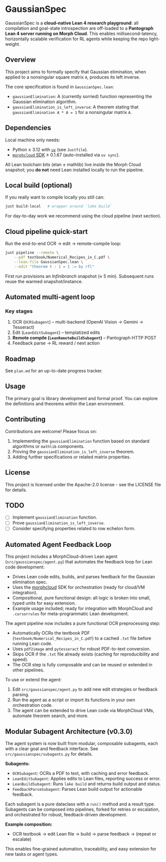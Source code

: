 # GaussianSpec

GaussianSpec is a **cloud-native Lean 4 research playground**: all compilation and
goal-state introspection are off-loaded to a **Pantograph Lean 4 server running
on Morph Cloud**.  This enables millisecond-latency, horizontally scalable
verification for RL agents while keeping the repo light-weight.

## Overview

This project aims to formally specify that Gaussian elimination, when applied to a nonsingular square matrix `A`, produces its left inverse.

The core specification is found in `GaussianSpec.lean`:

- `gaussianElimination`: A (currently sorried) function representing the Gaussian elimination algorithm.
- `gaussianElimination_is_left_inverse`: A theorem stating that `gaussianElimination A * A = 1` for a nonsingular matrix `A`.

## Dependencies

Local machine only needs:

* Python ≥ 3.12 with [`uv`](https://github.com/astral-sh/uv) (see `Justfile`).
* [`morphcloud` SDK](https://pypi.org/project/morphcloud/) ≥ 0.1.67 (auto-installed via `uv sync`).

All Lean toolchain bits (elan ± mathlib) live inside the Morph Cloud snapshot;
you **do not** need Lean installed locally to run the pipeline.

## Local build (optional)

If you really want to compile locally you still can:

```bash
just build-local   # wrapper around `lake build`
```

For day-to-day work we recommend using the cloud pipeline (next section).

## Cloud pipeline quick-start

Run the end-to-end OCR → edit → remote-compile loop:

```bash
just pipeline --remote \
    --pdf textbook/Numerical_Recipes_in_C.pdf \
    --lean-file GaussianSpec.lean \
    --edit "theorem t : 1 = 1 := by rfl"
```

First run provisions an *Infinibranch* snapshot (≈ 5 min).  Subsequent runs
reuse the warmed snapshot/instance.

## Automated multi-agent loop

### Key stages

1. OCR (`OCRSubagent`) – multi-backend (OpenAI Vision → Gemini → Tesseract)
2. Edit (`LeanEditSubagent`) – templatized edits
3. **Remote compile (`LeanRemoteBuildSubagent`)** – Pantograph HTTP POST
4. Feedback parse → RL reward / next action

## Roadmap

See `plan.md` for an up-to-date progress tracker.

## Usage

The primary goal is library development and formal proof. You can explore the definitions and theorems within the Lean environment.

## Contributing

Contributions are welcome! Please focus on:

1. Implementing the `gaussianElimination` function based on standard algorithms or `mathlib` components.
2. Proving the `gaussianElimination_is_left_inverse` theorem.
3. Adding further specifications or related matrix properties.

## License

This project is licensed under the Apache-2.0 license - see the LICENSE file for details.

## TODO

- [ ] Implement `gaussianElimination` function.
- [ ] Prove `gaussianElimination_is_left_inverse`.
- [ ] Consider specifying properties related to row echelon form.

## Automated Agent Feedback Loop

This project includes a MorphCloud-driven Lean agent (`src/gaussianspec/agent.py`) that automates the feedback loop for Lean code development:

- Drives Lean code edits, builds, and parses feedback for the Gaussian elimination spec.
- Uses the [morphcloud](https://pypi.org/project/morphcloud/) SDK for orchestration (ready for cloud/VM integration).
- Compositional, pure functional design: all logic is broken into small, typed units for easy extension.
- Example usage included; ready for integration with MorphCloud and `.cursorrules` for meta-programmatic Lean development.

The agent pipeline now includes a pure functional OCR preprocessing step:

- Automatically OCRs the textbook PDF (`textbook/Numerical_Recipes_in_C.pdf`) to a cached `.txt` file before running Lean code.
- Uses `pdf2image` and `pytesseract` for robust PDF-to-text conversion.
- Skips OCR if the `.txt` file already exists (caching for reproducibility and speed).
- The OCR step is fully composable and can be reused or extended in other pipelines.

To use or extend the agent:

1. Edit `src/gaussianspec/agent.py` to add new edit strategies or feedback parsing.
2. Run the agent as a script or import its functions in your own orchestration code.
3. The agent can be extended to drive Lean code via MorphCloud VMs, automate theorem search, and more.

## Modular Subagent Architecture (v0.3.0)

The agent system is now built from modular, composable subagents, each with a clear goal and feedback interface. See `src/gaussianspec/subagents.py` for details.

**Subagents:**
- `OCRSubagent`: OCRs a PDF to text, with caching and error feedback.
- `LeanEditSubagent`: Applies edits to Lean files, reporting success or error.
- `LeanBuildSubagent`: Runs `lake build` and returns build output and status.
- `FeedbackParseSubagent`: Parses Lean build output for actionable feedback.

Each subagent is a pure dataclass with a `run()` method and a result type. Subagents can be composed into pipelines, forked for retries or escalation, and orchestrated for robust, feedback-driven development.

**Example composition:**
- OCR textbook → edit Lean file → build → parse feedback → (repeat or escalate)

This enables fine-grained automation, traceability, and easy extension for new tasks or agent types.
